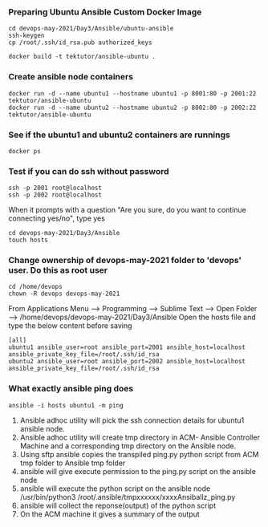 ### Preparing Ubuntu Ansible Custom Docker Image
```
cd devops-may-2021/Day3/Ansible/ubuntu-ansible
ssh-keygen
cp /root/.ssh/id_rsa.pub authorized_keys

docker build -t tektutor/ansible-ubuntu .
```

### Create ansible node containers
```
docker run -d --name ubuntu1 --hostname ubuntu1 -p 8001:80 -p 2001:22 tektutor/ansible-ubuntu
docker run -d --name ubuntu2 --hostname ubuntu2 -p 8002:80 -p 2002:22 tektutor/ansible-ubuntu
```

### See if the ubuntu1 and ubuntu2 containers are runnings
```
docker ps
```

### Test if you can do ssh without password
```
ssh -p 2001 root@localhost
ssh -p 2002 root@localhost
```
When it prompts with a question "Are you sure, do you want to continue connecting yes/no",  type yes
```
cd devops-may-2021/Day3/Ansible
touch hosts
```

### Change ownership of devops-may-2021 folder to 'devops' user. Do this as root user
```
cd /home/devops
chown -R devops devops-may-2021
```

From Applications Menu --> Programming --> Sublime Text --> Open Folder --> /home/devops/devops-may-2021/Day3/Ansible
Open the hosts file and type the below content before saving
```
[all]
ubuntu1 ansible_user=root ansible_port=2001 ansible_host=localhost ansible_private_key_file=/root/.ssh/id_rsa
ubuntu2 ansible_user=root ansible_port=2002 ansible_host=localhost ansible_private_key_file=/root/.ssh/id_rsa
```

### What exactly ansible ping does
```
ansible -i hosts ubuntu1 -m ping
```

1. Ansible adhoc utility will pick the ssh connection details for ubuntu1 ansible node.
2. Ansible adhoc utility will create tmp directory in ACM- Ansible Controller Machine and a corresponding tmp directory
   on the Ansible node.
3. Using sftp ansible copies the transpiled ping.py python script from ACM tmp folder to Ansible tmp folder
4. ansible will give execute permission to the ping.py script on the ansible node
5. ansible will execute the python script on the ansible node /usr/bin/python3 /root/.ansible/tmpxxxxxx/xxxxAnsiballz_ping.py
6. ansible will collect the reponse(output) of the python script 
7. On the ACM machine it gives a summary of the output


